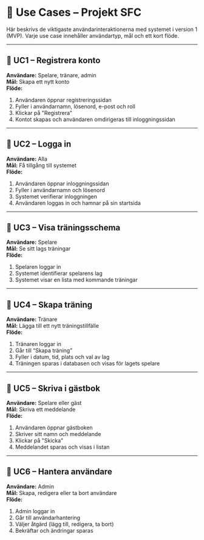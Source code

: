 # 📘 Use Cases – Projekt SFC

Här beskrivs de viktigaste användarinteraktionerna med systemet i version 1 (MVP). Varje use case innehåller användartyp, mål och ett kort flöde.

---

## 🎯 UC1 – Registrera konto
**Användare:** Spelare, tränare, admin  
**Mål:** Skapa ett nytt konto  
**Flöde:**  
1. Användaren öppnar registreringssidan  
2. Fyller i användarnamn, lösenord, e-post och roll  
3. Klickar på "Registrera"  
4. Kontot skapas och användaren omdirigeras till inloggningssidan

---

## 🎯 UC2 – Logga in
**Användare:** Alla  
**Mål:** Få tillgång till systemet  
**Flöde:**  
1. Användaren öppnar inloggningssidan  
2. Fyller i användarnamn och lösenord  
3. Systemet verifierar inloggningen  
4. Användaren loggas in och hamnar på sin startsida

---

## 🎯 UC3 – Visa träningsschema
**Användare:** Spelare  
**Mål:** Se sitt lags träningar  
**Flöde:**  
1. Spelaren loggar in  
2. Systemet identifierar spelarens lag  
3. Systemet visar en lista med kommande träningar

---

## 🎯 UC4 – Skapa träning
**Användare:** Tränare  
**Mål:** Lägga till ett nytt träningstillfälle  
**Flöde:**  
1. Tränaren loggar in  
2. Går till “Skapa träning”  
3. Fyller i datum, tid, plats och val av lag  
4. Träningen sparas i databasen och visas för lagets spelare

---

## 🎯 UC5 – Skriva i gästbok
**Användare:** Spelare eller gäst  
**Mål:** Skriva ett meddelande  
**Flöde:**  
1. Användaren öppnar gästboken  
2. Skriver sitt namn och meddelande  
3. Klickar på "Skicka"  
4. Meddelandet sparas och visas i listan

---

## 🎯 UC6 – Hantera användare
**Användare:** Admin  
**Mål:** Skapa, redigera eller ta bort användare  
**Flöde:**  
1. Admin loggar in  
2. Går till användarhantering  
3. Väljer åtgärd (lägg till, redigera, ta bort)  
4. Bekräftar och ändringar sparas

